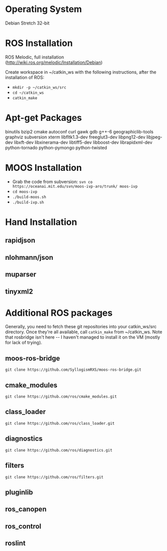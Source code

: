 # Operating System
Debian Stretch 32-bit

# ROS Installation
ROS Melodic, full installation (http://wiki.ros.org/melodic/Installation/Debian)

Create workspace in ~/catkin_ws with the following instructions, after the installation of ROS:
- ``mkdir -p ~/catkin_ws/src``
- ``cd ~/catkin_ws``
- ``catkin_make``

# Apt-get Packages
binutils
bzip2
cmake
autoconf
curl
gawk
gdb
g++-6
geographiclib-tools
graphviz
subversion
xterm
libfltk1.3-dev
freeglut3-dev
libpng12-dev
libjpeg-dev
libxft-dev
libxinerama-dev
libtiff5-dev
libboost-dev
librapidxml-dev
python-tornado
python-pymongo
python-twisted

# MOOS Installation

- Grab the code from subversion: ``svn co https://oceanai.mit.edu/svn/moos-ivp-aro/trunk/ moos-ivp``
- ``cd moos-ivp``
- ``./build-moos.sh``
- ``./build-ivp.sh``

# Hand Installation

## rapidjson

## nlohmann/json

## muparser

## tinyxml2

# Additional ROS packages

Generally, you need to fetch these git repositories into your catkin_ws/src directory. Once they're all available, call ``catkin_make`` from ~/catkin_ws. Note that rosbridge isn't here -- I haven't managed to install it on the VM (mostly for lack of trying).

## moos-ros-bridge

``git clone https://github.com/SyllogismRXS/moos-ros-bridge.git``

## cmake_modules

``git clone https://github.com/ros/cmake_modules.git``

## class_loader

``git clone https://github.com/ros/class_loader.git``

## diagnostics

``git clone https://github.com/ros/diagnostics.git``

## filters

``git clone https://github.com/ros/filters.git``

## pluginlib

## ros_canopen

## ros_control

## roslint
